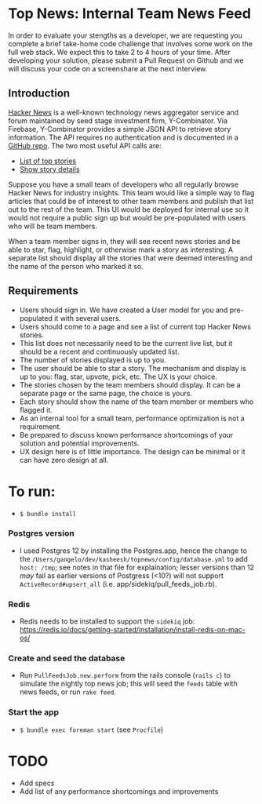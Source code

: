 # Top News: Internal Team News Feed

In order to evaluate your stengths as a developer, we are requesting you complete a brief take-home code challenge that involves some work on the full web stack. We expect this to take 2 to 4 hours of your time. After developing your solution, please submit a Pull Request on Github and we will discuss your code on a screenshare at the next interview.

## Introduction

[Hacker News](https://news.ycombinator.com/) is a well-known technology news aggregator service and forum maintained by seed stage investment firm, Y-Combinator. Via Firebase, Y-Combinator provides a simple JSON API to retrieve story information. The API requires no authentication and is documented in a [GitHub repo](https://github.com/HackerNews/API). The two most useful API calls are:

* [List of top stories](https://hacker-news.firebaseio.com/v0/topstories.json)
* [Show story details](https://hacker-news.firebaseio.com/v0/item/8863.json)

Suppose you have a small team of developers who all regularly browse Hacker News for industry insights. This team would like a simple way to flag articles that could be of interest to other team members and publish that list out to the rest of the team. This UI would be deployed for internal use so it would not require a public sign up but would be pre-populated with users who will be team members.

When a team member signs in, they will see recent news stories and be able to star, flag, highlight, or otherwise mark a story as interesting. A separate list should display all the stories that were deemed interesting and the name of the person who marked it so.

## Requirements

* Users should sign in. We have created a User model for you and pre-populated it with several users.
* Users should come to a page and see a list of current top Hacker News stories.
* This list does not necessarily need to be the current live list, but it should be a recent and continuously updated list.
* The number of stories displayed is up to you.
* The user should be able to star a story. The mechanism and display is up to you: flag, star, upvote, pick, etc. The UX is your choice.
* The stories chosen by the team members should display. It can be a separate page or the same page, the choice is yours.
* Each story should show the name of the team member or members who flagged it.
* As an internal tool for a small team, performance optimization is not a requirement.
* Be prepared to discuss known performance shortcomings of your solution and potential improvements.
* UX design here is of little importance. The design can be minimal or it can have zero design at all.

# To run:
* `$ bundle install`

### Postgres version
* I used Postgres 12 by installing the Postgres.app, hence the change to the `/Users/gangelo/dev/kasheesh/topnews/config/database.yml` to add `host: /tmp`; see notes
in that file for explaination; lesser versions than 12 _may_ fail as earlier versions of Postgress (<10?) will not support `ActiveRecord#upsert_all` (i.e. app/sidekiq/pull_feeds_job.rb).

### Redis
* Redis needs to be installed to support the `sidekiq` job: https://redis.io/docs/getting-started/installation/install-redis-on-mac-os/

### Create and seed the database
* Run `PullFeedsJob.new.perform` from the rails console (`rails c`) to simulate the nightly top news job; this will seed the `feeds` table with news feeds, or run `rake feed`.

### Start the app
* `$ bundle exec foreman start` (see `Procfile`)
 
# TODO
* Add specs
* Add list of any performance shortcomings and improvements



